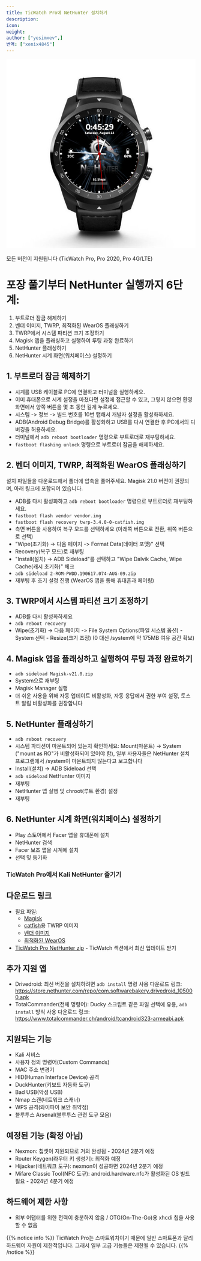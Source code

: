 ```yaml
---
title: TicWatch Pro에 NetHunter 설치하기
description:
icon:
weight:
author: ["yesimxev",]
번역: ["xenix4845"]
---
```


![](NetHunter-TicWatch.png)

모든 버전이 지원됩니다 (TicWatch Pro, Pro 2020, Pro 4G/LTE)

# 포장 풀기부터 NetHunter 실행까지 6단계:

1. 부트로더 잠금 해제하기
2. 벤더 이미지, TWRP, 최적화된 WearOS 플래싱하기
3. TWRP에서 시스템 파티션 크기 조정하기
4. Magisk 앱을 플래싱하고 실행하여 루팅 과정 완료하기
5. NetHunter 플래싱하기
6. NetHunter 시계 화면(워치페이스) 설정하기

## 1. 부트로더 잠금 해제하기

- 시계를 USB 케이블로 PC에 연결하고 터미널을 실행하세요.
- 이미 휴대폰으로 시계 설정을 마쳤다면 설정에 접근할 수 있고, 그렇지 않으면 환영 화면에서 양쪽 버튼을 몇 초 동안 길게 누르세요.
- 시스템 -> 정보 -> 빌드 번호를 10번 탭해서 개발자 설정을 활성화하세요.
- ADB(Android Debug Bridge)를 활성화하고 USB를 다시 연결한 후 PC에서의 디버깅을 허용하세요.
- 터미널에서 `adb reboot bootloader` 명령으로 부트로더로 재부팅하세요.
- `fastboot flashing unlock` 명령으로 부트로더 잠금을 해제하세요.

## 2. 벤더 이미지, TWRP, 최적화된 WearOS 플래싱하기

설치 파일들을 다운로드해서 폴더에 압축을 풀어주세요.
Magisk 21.0 버전이 권장되며, 아래 링크에 포함되어 있습니다.

- ADB를 다시 활성화하고 `adb reboot bootloader` 명령으로 부트로더로 재부팅하세요.
- `fastboot flash vendor vendor.img`
- `fastboot flash recovery twrp-3.4.0-0-catfish.img`
- 측면 버튼을 사용하여 복구 모드를 선택하세요 (아래쪽 버튼으로 전환, 위쪽 버튼으로 선택)
- "Wipe(초기화) -> 다음 페이지 -> Format Data(데이터 포맷)" 선택
- Recovery(복구 모드)로 재부팅
- "Install(설치) -> ADB Sideload"를 선택하고 "Wipe Dalvik Cache, Wipe Cache(캐시 초기화)" 체크
- `adb sideload 2-ROM-PWDD.190617.074-AUG-09.zip`
- 재부팅 후 초기 설정 진행 (WearOS 앱을 통해 휴대폰과 페어링)

## 3. TWRP에서 시스템 파티션 크기 조정하기

- ADB를 다시 활성화하세요
- `adb reboot recovery`
- Wipe(초기화) -> 다음 페이지 -> File System Options(파일 시스템 옵션) - System 선택 - Resize(크기 조정) (0 대신 /system에 약 175MB 여유 공간 확보)

## 4. Magisk 앱을 플래싱하고 실행하여 루팅 과정 완료하기

- `adb sideload Magisk-v21.0.zip`
- System으로 재부팅
- Magisk Manager 실행
- 더 쉬운 사용을 위해 자동 업데이트 비활성화, 자동 응답에서 권한 부여 설정, 토스트 알림 비활성화를 권장합니다

## 5. NetHunter 플래싱하기

- `adb reboot recovery`
- 시스템 파티션이 마운트되어 있는지 확인하세요: Mount(마운트) -> System ("mount as RO"가 비활성화되어 있어야 함), 일부 사용자들은 NetHunter 설치 프로그램에서 /system이 마운트되지 않는다고 보고합니다
- Install(설치) -> ADB Sideload 선택
- `adb sideload` NetHunter 이미지
- 재부팅
- NetHunter 앱 실행 및 chroot(루트 환경) 설정
- 재부팅

## 6. NetHunter 시계 화면(워치페이스) 설정하기

- Play 스토어에서 Facer 앱을 휴대폰에 설치
- NetHunter 검색
- Facer 보조 앱을 시계에 설치
- 선택 및 동기화

### TicWatch Pro에서 Kali NetHunter 즐기기

## 다운로드 링크

- 필요 파일:
  - [Magisk](https://kali.download/nethunter-images/devices/catfish/Magisk-v21.0.zip)
  - [catfish](https://kali.download/nethunter-images/devices/catfish/twrp-3.4.0-0-catfish.img)용 TWRP 이미지
  - [벤더 이미지](https://kali.download/nethunter-images/devices/catfish/vendor.img)
  - [최적화된 WearOS](https://kali.download/nethunter-images/devices/catfish/2-ROM-PWDD.190617.074-AUG-09.zip)
- [TicWatch Pro NetHunter zip](https://www.kali.org/get-kali/#kali-mobile) - TicWatch 섹션에서 최신 업데이트 받기

## 추가 지원 앱

- Drivedroid: 최신 버전을 설치하려면 `adb install` 명령 사용
다운로드 링크: https://store.nethunter.com/repo/com.softwarebakery.drivedroid_105000.apk
- TotalCommander(전체 명령어): Ducky 스크립트 같은 파일 선택에 유용, `adb install` 방식 사용
다운로드 링크: https://www.totalcommander.ch/android/tcandroid323-armeabi.apk

## 지원되는 기능

- Kali 서비스
- 사용자 정의 명령어(Custom Commands)
- MAC 주소 변경기
- HID(Human Interface Device) 공격
- DuckHunter(키보드 자동화 도구)
- Bad USB(악성 USB)
- Nmap 스캔(네트워크 스캐너)
- WPS 공격(와이파이 보안 취약점)
- 블루투스 Arsenal(블루투스 관련 도구 모음)

## 예정된 기능 (확정 아님)

- Nexmon: 칩셋이 지원되므로 거의 완성됨 - 2024년 2분기 예정
- Router Keygen(라우터 키 생성기): 최적화 예정
- Hijacker(네트워크 도구): nexmon이 성공하면 2024년 2분기 예정
- Mifare Classic Tool(NFC 도구): android.hardware.nfc가 활성화된 OS 빌드 필요 - 2024년 4분기 예정

## 하드웨어 제한 사항

- 외부 어댑터를 위한 전력이 충분하지 않음 / OTG(On-The-Go)용 xhcdi 칩을 사용할 수 없음

{{% notice info %}}
TicWatch Pro는 스마트워치이기 때문에 일반 스마트폰과 달리 하드웨어 자원이 제한적입니다. 그래서 일부 고급 기능들은 제한될 수 있습니다.
{{% /notice %}}
